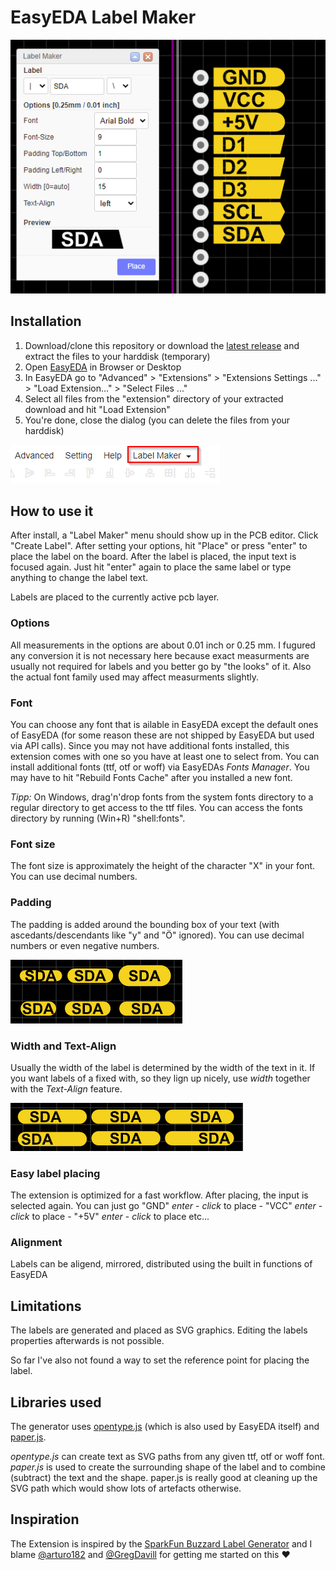 EasyEDA Label Maker
===================

<img src="media/preview.png" alt="Screenshot of the Label Maker dialog and some labels"/>

## Installation
1) Download/clone this repository or download the [latest release](https://github.com/xsrf/easyeda-labelmaker/releases) and extract the files to your harddisk (temporary)
1) Open [EasyEDA](https://easyeda.com/editor) in Browser or Desktop
1) In EasyEDA go to "Advanced" > "Extensions" > "Extensions Settings ..." > "Load Extension..." > "Select Files ..."
1) Select all files from the "extension" directory of your extracted download and hit "Load Extension"
1) You're done, close the dialog (you can delete the files from your harddisk)

<img src="media/menu.png" alt="Screenshot of EasyEDAs menu with extension installed"/>

## How to use it
After install, a "Label Maker" menu should show up in the PCB editor. Click "Create Label". After setting your options, hit "Place" or press "enter" to place the label on the board. After the label is placed, the input text is focused again. Just hit "enter" again to place the same label or type anything to change the label text.

Labels are placed to the currently active pcb layer.

### Options
All measurements in the options are about 0.01 inch or 0.25 mm. I fugured any conversion it is not necessary here because exact measurments are usually not required for labels and you better go by "the looks" of it. Also the actual font family used may affect measurments slightly.

### Font
You can choose any font that is ailable in EasyEDA except the default ones of EasyEDA (for some reason these are not shipped by EasyEDA but used via API calls). Since you may not have additional fonts installed, this extension comes with one so you have at least one to select from.
You can install additional fonts (ttf, otf or woff) via EasyEDAs *Fonts Manager*. You may have to hit "Rebuild Fonts Cache" after you installed a new font.

*Tipp:* On Windows, drag'n'drop fonts from the system fonts directory to a regular directory to get access to the ttf files. You can access the fonts directory by running (Win+R) "shell:fonts".

### Font size
The font size is approximately the height of the character "X" in your font. You can use decimal numbers.

### Padding
The padding is added around the bounding box of your text (with ascedants/descendants like "y" and "Ö" ignored). You can use decimal numbers or even negative numbers.

<img src="media/padding.png" alt="Screenshot of labels with different padding"/>

### Width and Text-Align
Usually the width of the label is determined by the width of the text in it.
If you want labels of a fixed with, so they lign up nicely, use *width* together with the *Text-Align* feature.

<img src="media/width-align.png" alt="Screenshot of labels with different alignment"/>

### Easy label placing
The extension is optimized for a fast workflow. After placing, the input is selected again. You can just go "GND" *enter* - *click* to place - "VCC" *enter* - *click* to place - "+5V" *enter* - *click* to place etc...

### Alignment
Labels can be aligend, mirrored, distributed using the built in functions of EasyEDA

## Limitations
The labels are generated and placed as SVG graphics. Editing the labels properties afterwards is not possible.

So far I've also not found a way to set the reference point for placing the label.

## Libraries used
The generator uses [opentype.js](https://opentype.js.org/) (which is also used by EasyEDA itself) and [paper.js](http://paperjs.org/).

*opentype.js* can create text as SVG paths from any given ttf, otf or woff font.
*paper.js* is used to create the surrounding shape of the label and to combine (subtract) the text and the shape. paper.js is really good at cleaning up the SVG path which would show lots of artefacts otherwise.

## Inspiration
The Extension is inspired by the [SparkFun Buzzard Label Generator](https://github.com/sparkfunX/Buzzard) and I blame [@arturo182](https://twitter.com/arturo182/status/1348415792254169089) and [@GregDavill](https://twitter.com/GregDavill/status/1348957557503578113) for getting me started on this ❤

